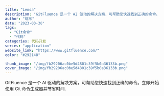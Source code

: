 ```yaml
---
title: "Lensa"
description: "GitFluence 是一个 AI 驱动的解决方案，可帮助您快速找到正确的命令。立即开始使用 Git 命令生成器并节省时"
author: "瑞东"
date: "2023-03-30"
tags:
  - "Git命令"
  - "代码"
categories: 代码开发
series: "application"
website_link: "https://www.gitfluence.com/"
color: "#292148"

thumb_image: "/img/fb29206ac0be5d4801c39f5b0a36133b.png"
cover_image: "/img/fb29206ac0be5d4801c39f5b0a36133b.png"
---
```


GitFluence 是一个 AI 驱动的解决方案，可帮助您快速找到正确的命令。立即开始使用 Git 命令生成器并节省时间.